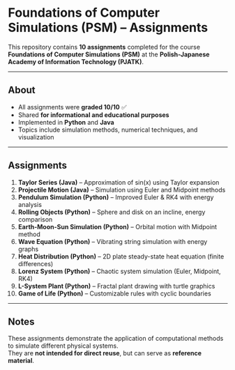 # Foundations of Computer Simulations (PSM) – Assignments

This repository contains **10 assignments** completed for the course  
**Foundations of Computer Simulations (PSM)** at the **Polish-Japanese Academy of Information Technology (PJATK)**.

---

## About
- All assignments were **graded 10/10** ✅  
- Shared **for informational and educational purposes**  
- Implemented in **Python** and **Java**  
- Topics include simulation methods, numerical techniques, and visualization  

---

## Assignments

1. **Taylor Series (Java)** – Approximation of sin(x) using Taylor expansion  
2. **Projectile Motion (Java)** – Simulation using Euler and Midpoint methods  
3. **Pendulum Simulation (Python)** – Improved Euler & RK4 with energy analysis  
4. **Rolling Objects (Python)** – Sphere and disk on an incline, energy comparison  
5. **Earth-Moon-Sun Simulation (Python)** – Orbital motion with Midpoint method  
6. **Wave Equation (Python)** – Vibrating string simulation with energy graphs  
7. **Heat Distribution (Python)** – 2D plate steady-state heat equation (finite differences)  
8. **Lorenz System (Python)** – Chaotic system simulation (Euler, Midpoint, RK4)  
9. **L-System Plant (Python)** – Fractal plant drawing with turtle graphics  
10. **Game of Life (Python)** – Customizable rules with cyclic boundaries  

---

## Notes
These assignments demonstrate the application of computational methods to simulate different physical systems.  
They are **not intended for direct reuse**, but can serve as **reference material**.  
